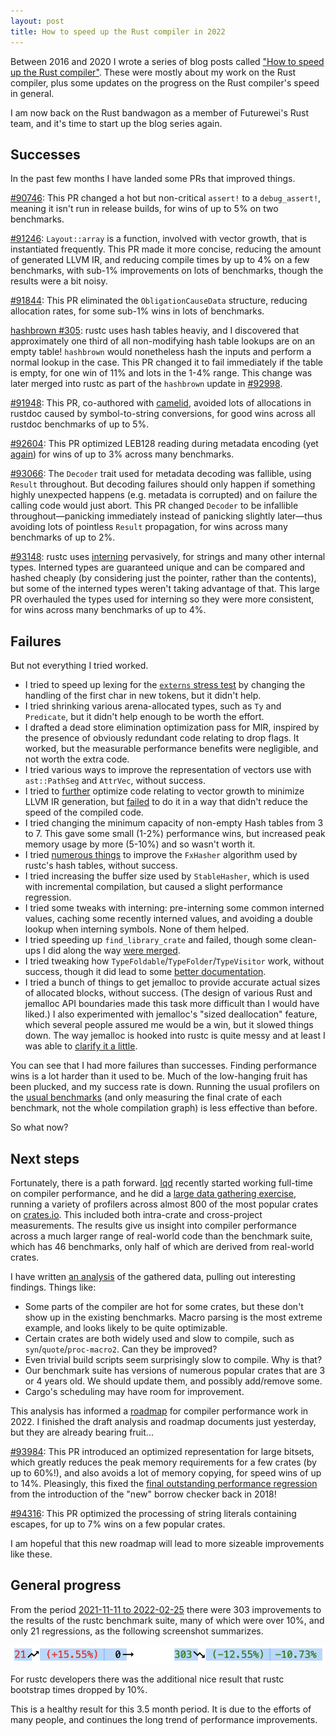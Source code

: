 ```yaml
---
layout: post
title: How to speed up the Rust compiler in 2022
---
```


Between 2016 and 2020 I wrote a series of blog posts called ["How to speed up
the Rust
compiler"](https://blog.mozilla.org/nnethercote/2020/09/08/how-to-speed-up-the-rust-compiler-one-last-time/).
These were mostly about my work on the Rust compiler, plus some updates on the
progress on the Rust compiler's speed in general.

I am now back on the Rust bandwagon as a member of Futurewei's Rust team, and
it's time to start up the blog series again.

## Successes

In the past few months I have landed some PRs that improved things.

[#90746](https://github.com/rust-lang/rust/pull/90746): This PR changed a hot
but non-critical `assert!` to a `debug_assert!`, meaning it isn't run in
release builds, for wins of up to 5% on two benchmarks.

[#91246](https://github.com/rust-lang/rust/pull/91246): `Layout::array` is a
function, involved with vector growth, that is instantiated frequently. This PR
made it more concise, reducing the amount of generated LLVM IR, and reducing
compile times by up to 4% on a few benchmarks, with sub-1% improvements on lots
of benchmarks, though the results were a bit noisy.

[#91844](https://github.com/rust-lang/rust/pull/91844/): This PR eliminated the
`ObligationCauseData` structure, reducing allocation rates, for some sub-1%
wins in lots of benchmarks.

[hashbrown #305](https://github.com/rust-lang/hashbrown/pull/305): rustc uses
hash tables heaviy, and I discovered that approximately one third of all
non-modifying hash table lookups are on an empty table! `hashbrown` would
nonetheless hash the inputs and perform a normal lookup in the case. This PR
changed it to fail immediately if the table is empty, for one win of 11% and
lots in the 1-4% range. This change was later merged into rustc as part of the
`hashbrown` update in
[#92998](https://github.com/rust-lang/rust/pull/92998).

[#91948](https://github.com/rust-lang/rust/pull/91948): This PR, co-authored
with [camelid](https://github.com/camelid), avoided lots of allocations in
rustdoc caused by symbol-to-string conversions, for good wins across all
rustdoc benchmarks of up to 5%.

[#92604](https://github.com/rust-lang/rust/pull/92604): This PR optimized
LEB128 reading during metadata encoding (yet
[again](https://github.com/rust-lang/rust/pull/69050)) for wins of up to 3%
across many benchmarks.

[#93066](https://github.com/rust-lang/rust/pull/93066): The `Decoder` trait
used for metadata decoding was fallible, using `Result` throughout. But
decoding failures should only happen if something highly unexpected happens
(e.g. metadata is corrupted) and on failure the calling code would just abort.
This PR changed `Decoder` to be infallible throughout—panicking immediately
instead of panicking slightly later—thus avoiding lots of pointless `Result`
propagation, for wins across many benchmarks of up to 2%.

[#93148](https://github.com/rust-lang/rust/pull/93148): rustc uses
[interning](https://en.wikipedia.org/wiki/String_interning) pervasively, for
strings and many other internal types. Interned types are guaranteed unique and
can be compared and hashed cheaply (by considering just the pointer, rather
than the contents), but some of the interned types weren't taking advantage of
that. This large PR overhauled the types used for interning so they were more
consistent, for wins across many benchmarks of up to 4%.

## Failures

But not everything I tried worked.

- I tried to speed up lexing for the [`externs` stress
  test](https://github.com/rust-lang/rustc-perf/blob/master/collector/benchmarks/externs/src/lib.rs)
  by changing the handling of the first char in new tokens, but it didn't help.
- I tried shrinking various arena-allocated types, such as `Ty` and
  `Predicate`, but it didn't help enough to be worth the effort.
- I drafted a dead store elimination optimization pass for MIR, inspired by the
  presence of obviously redundant code relating to drop flags. It worked, but
  the measurable performance benefits were negligible, and not worth the extra
  code.
- I tried various ways to improve the representation of vectors use with
  `ast::PathSeg` and `AttrVec`, without success.
- I tried to [further](https://github.com/rust-lang/rust/pull/72013) optimize
  code relating to vector growth to minimize LLVM IR generation, but
  [failed](https://github.com/rust-lang/rust/pull/91848) to do it in a way that
  didn't reduce the speed of the compiled code.
- I tried changing the minimum capacity of non-empty Hash tables from 3 to 7.
  This gave some small (1-2%) performance wins, but increased peak memory usage
  by more (5-10%) and so wasn't worth it.
- I tried [numerous
  things](https://nnethercote.github.io/2021/12/08/a-brutally-effective-hash-function-in-rust.html)
  to improve the `FxHasher` algorithm used by rustc's hash tables, without
  success.
- I tried increasing the buffer size used by `StableHasher`, which is used
  with incremental compilation, but caused a slight performance regression. 
- I tried some tweaks with interning: pre-interning some common interned
  values, caching some recently interned values, and avoiding a double lookup
  when interning symbols. None of them helped.
- I tried speeding up `find_library_crate` and failed, though some 
  clean-ups I did along the way [were
  merged](https://github.com/rust-lang/rust/pull/93608).
- I tried tweaking how `TypeFoldable`/`TypeFolder`/`TypeVisitor` work, without
  success, though it did lead to some [better
  documentation](https://github.com/rust-lang/rust/pull/93758).
- I tried a bunch of things to get jemalloc to provide accurate actual sizes of
  allocated blocks, without success. (The design of various Rust and jemalloc
  API boundaries made this task more difficult than I would have liked.) I also
  experimented with jemalloc's "sized deallocation" feature, which several
  people assured me would be a win, but it slowed things down. The way jemalloc
  is hooked into rustc is quite messy and at least I was able to [clarify it a
  little](https://github.com/rust-lang/rust/pull/92222).

You can see that I had more failures than successes. Finding performance wins
is a lot harder than it used to be. Much of the low-hanging fruit has been
plucked, and my success rate is down. Running the usual profilers on the [usual
benchmarks](https://github.com/rust-lang/rustc-perf/tree/master/collector/benchmarks)
(and only measuring the final crate of each benchmark, not the whole
compilation graph) is less effective than before.

So what now?

## Next steps

Fortunately, there is a path forward. [lqd](https://github.com/lqd/) recently
started working full-time on compiler performance, and he did a [large data
gathering exercise](https://github.com/lqd/rustc-benchmarking-data), running a
variety of profilers across almost 800 of the most popular crates on
[crates.io](https://crates.io/). This included both intra-crate and
cross-project measurements. The results give us insight into compiler
performance across a much larger range of real-world code than the benchmark
suite, which has 46 benchmarks, only half of which are derived from real-world
crates.

I have written [an analysis](https://hackmd.io/mxdn4U58Su-UQXwzOHpHag?view) of
the gathered data, pulling out interesting findings. Things like:
- Some parts of the compiler are hot for some crates, but these don't show up
  in the existing benchmarks. Macro parsing is the most extreme example, and
  looks likely to be quite optimizable.
- Certain crates are both widely used and slow to compile, such as
  `syn`/`quote`/`proc-macro2`. Can they be improved?
- Even trivial build scripts seem surprisingly slow to compile. Why is that?
- Our benchmark suite has versions of numerous popular crates that are 3 or 4
  years old. We should update them, and possibly add/remove some.
- Cargo's scheduling may have room for improvement.

This analysis has informed a
[roadmap](https://hackmd.io/YJQSj_nLSZWl2sbI84R1qA?view) for compiler
performance work in 2022. I finished the draft analysis and roadmap documents
just yesterday, but they are already bearing fruit...

[#93984](https://github.com/rust-lang/rust/pull/93984/): This PR introduced an
optimized representation for large bitsets, which greatly reduces the peak
memory requirements for a few crates (by up to 60%!), and also avoids a lot of
memory copying, for speed wins of up to 14%. Pleasingly, this fixed the 
[final outstanding performance
regression](https://github.com/rust-lang/rust/issues/54208) from the
introduction of the "new" borrow checker back in 2018!

[#94316](https://github.com/rust-lang/rust/pull/94316): This PR optimized the
processing of string literals containing escapes, for up to 7% wins on a few
popular crates.

I am hopeful that this new roadmap will lead to more sizeable improvements like
these.

## General progress

From the period [2021-11-11 to
2022-02-25](https://perf.rust-lang.org/compare.html?start=2021-11-11&end=2022-02-25&stat=wall-time)
there were 303 improvements to the results of the rustc benchmark suite, many
of which were over 10%, and only 21 regressions, as the following screenshot
summarizes.

![rustc-perf wall-time 2021-11-11 to 2022-02-25](/images/2022/02/25/rustc-perf-wall-time-2021-11-11-to-2022-02-25.png)

For rustc developers there was the additional nice result that rustc bootstrap
times dropped by 10%.

This is a healthy result for this 3.5 month period. It is due to the efforts of
many people, and continues the long trend of performance improvements.
